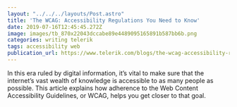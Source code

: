```yaml
---
layout: "../../../layouts/Post.astro"
title: 'The WCAG: Accessibility Regulations You Need to Know'
date: 2019-07-16T12:45:45.272Z
image: images/tb_870x22043dccabe89e4489095165891b587bb6b.png
categories: writing telerik
tags: accessibility web
publication_url: https://www.telerik.com/blogs/the-wcag-accessibility-regulations-you-need-to-know
---
```

In this era ruled by digital information, it’s vital to make sure that the internet’s vast wealth of knowledge is accessible to as many people as possible. This article explains how adherence to the Web Content Accessibility Guidelines, or WCAG, helps you get closer to that goal.
